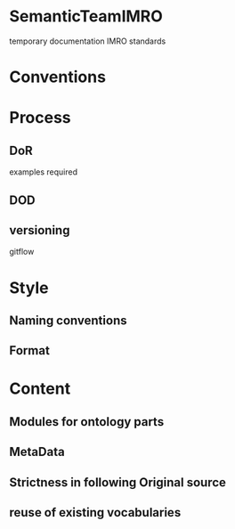 # SemanticTeamIMRO
temporary documentation IMRO standards

# Conventions

# Process

## DoR
examples required

## DOD

## versioning
gitflow

# Style

## Naming conventions
## Format

# Content

## Modules for ontology parts

## MetaData

## Strictness in following Original source

## reuse of existing vocabularies

